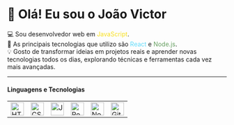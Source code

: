 # 👋 Olá! Eu sou o João Victor

💻 Sou desenvolvedor web em <span style="color:#F7DF1E">JavaScript</span>.  
🔧 As principais tecnologias que utilizo são <span style="color:#61DBFB">React</span> e <span style="color:#68A063">Node.js</span>.  
💡 Gosto de transformar ideias em projetos reais e aprender novas tecnologias todos os dias, explorando técnicas e ferramentas cada vez mais avançadas.

---

#### Linguagens e Tecnologias
<table>
  <tr>
    <td><img src="https://cdn.jsdelivr.net/gh/devicons/devicon@latest/icons/html5/html5-original.svg" width="30" title="HTML" /></td>
    <td><img src="https://cdn.jsdelivr.net/gh/devicons/devicon@latest/icons/css3/css3-original.svg" width="30" title="CSS" /></td>
    <td><img src="https://cdn.jsdelivr.net/gh/devicons/devicon@latest/icons/javascript/javascript-original.svg" width="30" title="JavaScript" /></td>
    <td><img src="https://cdn.jsdelivr.net/gh/devicons/devicon@latest/icons/react/react-original.svg" width="30" title="React" /></td>
    <td><img src="https://cdn.jsdelivr.net/gh/devicons/devicon@latest/icons/nodejs/nodejs-original.svg" width="30" title="Node.js" /></td>
    <td><img src="https://cdn.jsdelivr.net/gh/devicons/devicon@latest/icons/git/git-original.svg" width="30" title="Git" /></td>
  </tr>
</table>
